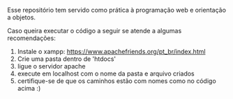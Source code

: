 Esse repositório tem servido como prática à programação web e orientação a objetos.

Caso queira executar o código a seguir se atende a algumas recomendações:

1. Instale o xampp: https://www.apachefriends.org/pt_br/index.html
2. Crie uma pasta dentro de 'htdocs'
3. ligue o servidor apache
4. execute em localhost com o nome da pasta e arquivo criados
5. certifique-se de que os caminhos estão com nomes como no código acima :)
